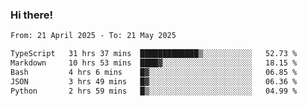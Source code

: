 ### Hi there!

<!--START_SECTION:waka-->

```txt
From: 21 April 2025 - To: 21 May 2025

TypeScript   31 hrs 37 mins  █████████████▒░░░░░░░░░░░   52.73 %
Markdown     10 hrs 53 mins  ████▓░░░░░░░░░░░░░░░░░░░░   18.15 %
Bash         4 hrs 6 mins    █▓░░░░░░░░░░░░░░░░░░░░░░░   06.85 %
JSON         3 hrs 49 mins   █▓░░░░░░░░░░░░░░░░░░░░░░░   06.36 %
Python       2 hrs 59 mins   █▒░░░░░░░░░░░░░░░░░░░░░░░   04.99 %
```

<!--END_SECTION:waka-->
